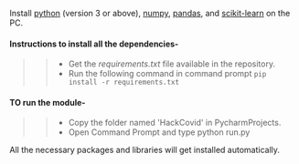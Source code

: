 Install [python](https://www.python.org/downloads/) (version 3 or above), [numpy](https://www.edureka.co/blog/install-numpy/), [pandas](https://www.youtube.com/watch?v=nZVolpD_Nl4), and [scikit-learn](https://scikit-learn.org/stable/install.html) on the PC. 

#### Instructions to install all the dependencies-
>>- Get the *requirements.txt* file available in the repository.
>>- Run the following command in command prompt `pip install -r requirements.txt`
#### TO run the module-
>>- Copy the folder named 'HackCovid' in PycharmProjects.
>>- Open Command Prompt and type python run.py

All the necessary packages and libraries will get installed automatically.

